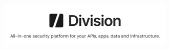 <p align="center">
  <a href="https://division.dev"><img src="https://raw.githubusercontent.com/division-dev/.github/main/assets/division-github-banner-v1.svg" alt="Division"></a>
</p>
<p align="center">
    <em></em>
</p>
